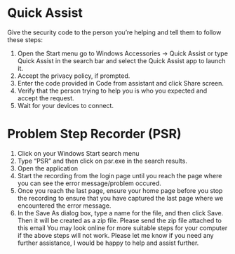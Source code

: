 # Quick Assist

Give the security code to the person you’re helping and tell them to follow these steps:

 1. Open the Start menu go to Windows Accessories -> Quick Assist or type Quick Assist in the search bar and select the Quick Assist app to launch it.
 2. Accept the privacy policy, if prompted.
 3. Enter the code provided in Code from assistant and click Share screen.
 4. Verify that the person trying to help you is who you expected and accept the request.
 5. Wait for your devices to connect.

# Problem Step Recorder (PSR)

1. Click on your Windows Start search menu
2. Type “PSR” and then click on psr.exe in the search results.
3. Open the application
4. Start the recording from the login page until you reach the page where you can see the error message/problem occured.
5. Once you reach the last page, ensure your home page before you stop the recording to ensure that you have captured the last page where we encountered the error message.
6. In the Save As dialog box, type a name for the file, and then click Save. Then it will be created as a zip file. Please send the zip file attached to this email
You may look online for more suitable steps for your computer if the above steps will not work. 
Please let me know if you need any further assistance, I would be happy to help and assist further.
